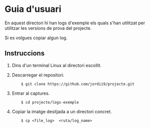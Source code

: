 # Guia d'usuari

En aquest directori hi han logs d'exemple els quals s'han utilitzat per utilitzar les versions de prova del projecte.

Si es volgues copiar algun log.

## Instruccions

1. Dins d'un terminal Linux al directori escollit.

2. Descarregar el repositori.

	```
		$ git clone https://github.com/jordii9/projecte.git
	```
	
3.  Entrar al captures.

	```
		$ cd projecte/logs-exemple
	```
	
4. Copiar la imatge desitjada a un directori concret.

	```
		$ cp <file_log>  <ruta/log_name>
	```
	
